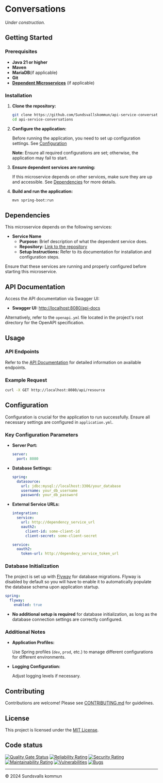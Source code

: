 # Conversations

_Under construction._

## Getting Started

### Prerequisites

- **Java 21 or higher**
- **Maven**
- **MariaDB**(if applicable)
- **Git**
- **[Dependent Microservices](#dependencies)** (if applicable)

### Installation

1. **Clone the repository:**

   ```bash
   git clone https://github.com/Sundsvallskommun/api-service-conversations.git
   cd api-service-conversations
   ```
2. **Configure the application:**

   Before running the application, you need to set up configuration settings.
   See [Configuration](#Configuration)

   **Note:** Ensure all required configurations are set; otherwise, the application may fail to start.

3. **Ensure dependent services are running:**

   If this microservice depends on other services, make sure they are up and accessible. See [Dependencies](#dependencies) for more details.

4. **Build and run the application:**

   ```bash
   mvn spring-boot:run
   ```

## Dependencies

This microservice depends on the following services:

- **Service Name**
  - **Purpose:** Brief description of what the dependent service does.
  - **Repository:** [Link to the repository](https://github.com/Sundsvallskommun/service_name)
  - **Setup Instructions:** Refer to its documentation for installation and configuration steps.

Ensure that these services are running and properly configured before starting this microservice.

## API Documentation

Access the API documentation via Swagger UI:

- **Swagger UI:** [http://localhost:8080/api-docs](http://localhost:8080/api-docs)

Alternatively, refer to the `openapi.yml` file located in the project's root directory for the OpenAPI specification.

## Usage

### API Endpoints

Refer to the [API Documentation](#api-documentation) for detailed information on available endpoints.

### Example Request

```bash
curl -X GET http://localhost:8080/api/resource
```

## Configuration

Configuration is crucial for the application to run successfully. Ensure all necessary settings are configured in `application.yml`.

### Key Configuration Parameters

- **Server Port:**

  ```yaml
  server:
    port: 8080
  ```
- **Database Settings:**

  ```yaml
  spring:
    datasource:
      url: jdbc:mysql://localhost:3306/your_database
      username: your_db_username
      password: your_db_password
  ```
- **External Service URLs:**

  ```yaml
  integration:
    service:
      url: http://dependency_service_url
      oauth2:
        client-id: some-client-id
        client-secret: some-client-secret

  service:
    oauth2:
      token-url: http://dependecy_service_token_url
  ```

### Database Initialization

The project is set up with [Flyway](https://github.com/flyway/flyway) for database migrations. Flyway is disabled by default so you will have to enable it to automatically populate the database schema upon application startup.

```yaml
spring:
  flyway:
    enabled: true
```

- **No additional setup is required** for database initialization, as long as the database connection settings are correctly configured.

### Additional Notes

- **Application Profiles:**

  Use Spring profiles (`dev`, `prod`, etc.) to manage different configurations for different environments.

- **Logging Configuration:**

  Adjust logging levels if necessary.

## Contributing

Contributions are welcome! Please see [CONTRIBUTING.md](https://github.com/Sundsvallskommun/.github/blob/main/.github/CONTRIBUTING.md) for guidelines.

## License

This project is licensed under the [MIT License](LICENSE).

## Code status

[![Quality Gate Status](https://sonarcloud.io/api/project_badges/measure?project=Sundsvallskommun_api-service-conversations&metric=alert_status)](https://sonarcloud.io/summary/overall?id=Sundsvallskommun_api-service-conversations)
[![Reliability Rating](https://sonarcloud.io/api/project_badges/measure?project=Sundsvallskommun_api-service-conversations&metric=reliability_rating)](https://sonarcloud.io/summary/overall?id=Sundsvallskommun_api-service-conversations)
[![Security Rating](https://sonarcloud.io/api/project_badges/measure?project=Sundsvallskommun_api-service-conversations&metric=security_rating)](https://sonarcloud.io/summary/overall?id=Sundsvallskommun_api-service-conversations)
[![Maintainability Rating](https://sonarcloud.io/api/project_badges/measure?project=Sundsvallskommun_api-service-conversations&metric=sqale_rating)](https://sonarcloud.io/summary/overall?id=Sundsvallskommun_api-service-conversations)
[![Vulnerabilities](https://sonarcloud.io/api/project_badges/measure?project=Sundsvallskommun_api-service-conversations&metric=vulnerabilities)](https://sonarcloud.io/summary/overall?id=Sundsvallskommun_api-service-conversations)
[![Bugs](https://sonarcloud.io/api/project_badges/measure?project=Sundsvallskommun_api-service-conversations&metric=bugs)](https://sonarcloud.io/summary/overall?id=Sundsvallskommun_api-service-conversations)

---

© 2024 Sundsvalls kommun
